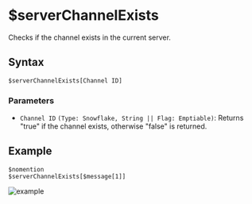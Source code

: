 # $serverChannelExists
Checks if the channel exists in the current server.

## Syntax
```
$serverChannelExists[Channel ID]
```

### Parameters 
- `Channel ID` `(Type: Snowflake, String || Flag: Emptiable)`: Returns "true" if the channel exists, otherwise "false" is returned.

## Example
```
$nomention
$serverChannelExists[$message[1]]
```
![example](https://user-images.githubusercontent.com/111157596/234031742-e57f230d-5086-4552-83e9-31b6c6bbe7b6.png)
